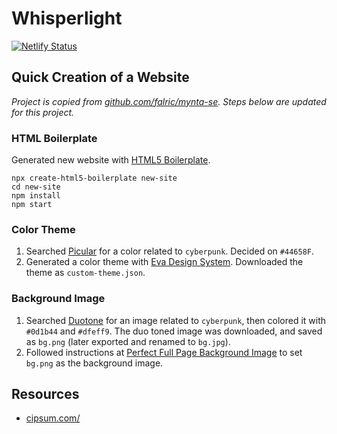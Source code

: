 # Whisperlight

[![Netlify Status](https://api.netlify.com/api/v1/badges/ca28016f-0c93-4168-a4d9-342663ebc3f7/deploy-status)](https://app.netlify.com/sites/whisperlight/deploys)

## Quick Creation of a Website

_Project is copied from [github.com/falric/mynta-se](https://github.com/falric/mynta-se). Steps below are updated for this project._

### HTML Boilerplate

Generated new website with [HTML5 Boilerplate](https://github.com/h5bp/html5-boilerplate).

```
npx create-html5-boilerplate new-site
cd new-site
npm install
npm start
```

### Color Theme

1. Searched [Picular](https://picular.co) for a color related to `cyberpunk`. Decided on `#44658F`.
2. Generated a color theme with [Eva Design System](https://colors.eva.design/). Downloaded the theme as `custom-theme.json`.

### Background Image

1. Searched [Duotone](https://duotone.shapefactory.co/) for an image related to `cyberpunk`, then colored it with `#0d1b44` and `#dfeff9`. The duo toned image was downloaded, and saved as `bg.png` (later exported and renamed to `bg.jpg`).
2. Followed instructions at [Perfect Full Page Background Image](https://css-tricks.com/perfect-full-page-background-image/) to set `bg.png` as the background image.

## Resources

- [cipsum.com/](https://cipsum.com/)

